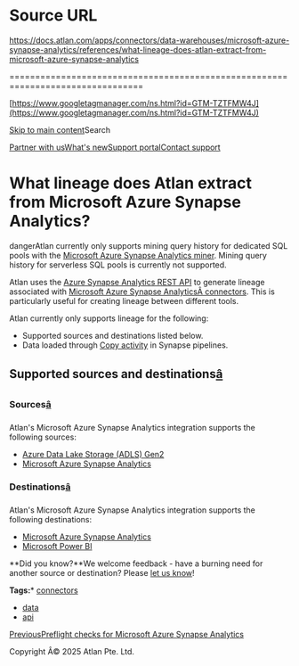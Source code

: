# Source URL
https://docs.atlan.com/apps/connectors/data-warehouses/microsoft-azure-synapse-analytics/references/what-lineage-does-atlan-extract-from-microsoft-azure-synapse-analytics

================================================================================

<!--
canonical: https://docs.atlan.com/apps/connectors/data-warehouses/microsoft-azure-synapse-analytics/references/what-lineage-does-atlan-extract-from-microsoft-azure-synapse-analytics
link-alternate: https://docs.atlan.com/apps/connectors/data-warehouses/microsoft-azure-synapse-analytics/references/what-lineage-does-atlan-extract-from-microsoft-azure-synapse-analytics
meta-description: Learn about what lineage does atlan extract from microsoft azure synapse analytics?.
meta-docsearch:docusaurus_tag: docs-default-current
meta-docsearch:language: en
meta-docsearch:version: current
meta-docusaurus_locale: en
meta-docusaurus_tag: docs-default-current
meta-docusaurus_version: current
meta-generator: Docusaurus v3.8.1
meta-og-description: Learn about what lineage does atlan extract from microsoft azure synapse analytics?.
meta-og-locale: en
meta-og-title: What lineage does Atlan extract from Microsoft Azure Synapse Analytics? | Atlan Documentation
meta-og-url: https://docs.atlan.com/apps/connectors/data-warehouses/microsoft-azure-synapse-analytics/references/what-lineage-does-atlan-extract-from-microsoft-azure-synapse-analytics
meta-twitter:card: summary_large_image
meta-viewport: width=device-width,initial-scale=1
title: What lineage does Atlan extract from Microsoft Azure Synapse Analytics? | Atlan Documentation
-->

[https://www.googletagmanager.com/ns.html?id=GTM-TZTFMW4J](https://www.googletagmanager.com/ns.html?id=GTM-TZTFMW4J)

[Skip to main content](#__docusaurus_skipToContent_fallback)Search

[Partner with us](https://docs.google.com/forms/d/e/1FAIpQLScuAIhCm2GS7YFstrOjawbP8J7PUmOynQo7wI2yGCcCyEcVSw/viewform)[What's new](https://shipped.atlan.com/)[Support portal](https://atlan.zendesk.com/auth/v2/login/signin?return_to=https%3A%2F%2Fatlan.zendesk.com%2Fhc%2Fen-us&theme=hc&locale=en-us&brand_id=1900000425113&auth_origin=1900000425113%2Cfalse%2Ctrue)[Contact support](/support/submit-request)

What lineage does Atlan extract from Microsoft Azure Synapse Analytics?
=======================================================================

dangerAtlan currently only supports mining query history for dedicated SQL pools with the [Microsoft Azure Synapse Analytics miner](/apps/connectors/data-warehouses/microsoft-azure-synapse-analytics/how-tos/mine-microsoft-azure-synapse-analytics). Mining query history for serverless SQL pools is currently not supported.

Atlan uses the [Azure Synapse Analytics REST API](https://learn.microsoft.com/en-us/rest/api/synapse/) to generate lineage associated with [Microsoft Azure Synapse AnalyticsÂ connectors](https://learn.microsoft.com/en-us/azure/data-factory/connector-overview). This is particularly useful for creating lineage between different tools.

Atlan currently only supports lineage for the following:

* Supported sources and destinations listed below.
* Data loaded through [Copy activity](https://learn.microsoft.com/en-us/azure/data-factory/copy-activity-overview) in Synapse pipelines.

Supported sources and destinations[â](#supported-sources-and-destinations "Direct link to Supported sources and destinations")
--------------------------------------------------------------------------------------------------------------------------------

### Sources[â](#sources "Direct link to Sources")

Atlan's Microsoft Azure Synapse Analytics integration supports the following sources:

* [Azure Data Lake Storage (ADLS) Gen2](https://learn.microsoft.com/en-us/azure/data-factory/connector-azure-data-lake-storage?tabs=data-factory)
* [Microsoft Azure Synapse Analytics](/apps/connectors/data-warehouses/microsoft-azure-synapse-analytics/how-tos/crawl-microsoft-azure-synapse-analytics)

### Destinations[â](#destinations "Direct link to Destinations")

Atlan's Microsoft Azure Synapse Analytics integration supports the following destinations:

* [Microsoft Azure Synapse Analytics](/apps/connectors/data-warehouses/microsoft-azure-synapse-analytics/how-tos/crawl-microsoft-azure-synapse-analytics)
* [Microsoft Power BI](/apps/connectors/business-intelligence/microsoft-power-bi/how-tos/crawl-microsoft-power-bi)

**Did you know?**We welcome feedback \- have a burning need for another source or destination? Please [let us know](https://portal.productboard.com/de8qnhczp6hafpf83cnhjctz/tabs/45-released)!

**Tags:*** [connectors](/tags/connectors)
* [data](/tags/data)
* [api](/tags/api)

[PreviousPreflight checks for Microsoft Azure Synapse Analytics](/apps/connectors/data-warehouses/microsoft-azure-synapse-analytics/references/preflight-checks-for-microsoft-azure-synapse-analytics)

Copyright Â© 2025 Atlan Pte. Ltd.

